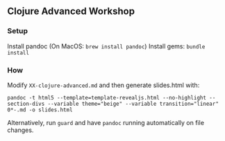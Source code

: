 ## Clojure Advanced Workshop

### Setup

Install pandoc (On MacOS: `brew install pandoc`)
Install gems: `bundle install`

### How

Modify `XX-clojure-advanced.md` and then generate slides.html with:

    pandoc -t html5 --template=template-revealjs.html --no-highlight --section-divs --variable theme="beige" --variable transition="linear" 0*-.md -o slides.html

Alternatively, run `guard` and have `pandoc` running automatically on file changes.
